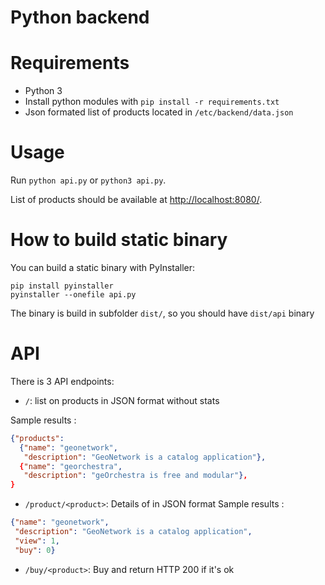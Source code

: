 # Python backend

# Requirements

* Python 3
* Install python modules with `pip install -r requirements.txt`
* Json formated list of products located in `/etc/backend/data.json`

# Usage

Run `python api.py` or `python3 api.py`.

List of products should be available at [http://localhost:8080/](http://localhost:8080/).

# How to build static binary

You can build a static binary with PyInstaller:

```
pip install pyinstaller
pyinstaller --onefile api.py
```

The binary is build in subfolder `dist/`, so you should have `dist/api` binary

# API

There is 3 API endpoints:

* `/`: list on products in JSON format without stats

Sample results :
```json
{"products":
  {"name": "geonetwork",
   "description": "GeoNetwork is a catalog application"},
  {"name": "georchestra",
   "description": "geOrchestra is free and modular"},
}
```
* `/product/<product>`: Details of <product> in JSON format
Sample results :
```json
{"name": "geonetwork",
 "description": "GeoNetwork is a catalog application",
 "view": 1,
 "buy": 0}
```
* `/buy/<product>`: Buy <product> and return HTTP 200 if it's ok
